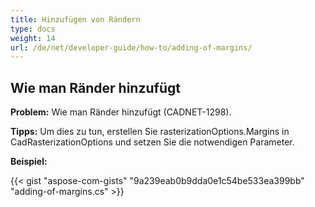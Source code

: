```yaml
---
title: Hinzufügen von Rändern
type: docs
weight: 14
url: /de/net/developer-guide/how-to/adding-of-margins/
---
```


## **Wie man Ränder hinzufügt**

**Problem:** Wie man Ränder hinzufügt (CADNET-1298).

**Tipps:** Um dies zu tun, erstellen Sie rasterizationOptions.Margins in CadRasterizationOptions und setzen Sie die notwendigen Parameter.

**Beispiel:**

{{< gist "aspose-com-gists" "9a239eab0b9dda0e1c54be533ea399bb" "adding-of-margins.cs" >}}
